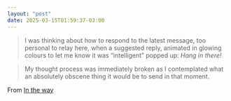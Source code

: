 ```yaml
---
layout: "post"
date: 2025-03-15T01:59:37-03:00
---
```


> I was thinking about how to respond to the latest message, too personal to relay here, when a suggested reply, animated in glowing colours to let me know it was “intelligent” popped up: *Hang in there!*

> My thought process was immediately broken as I contemplated what an absolutely obscene thing it would be to send in that moment.


From [In the way](https://rachsmith.com/in-the-way/)
